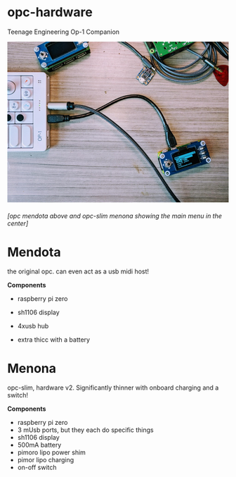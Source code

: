 # opc-hardware
Teenage Engineering Op-1 Companion

![opc-hardware v2](/opc-beta.jpg)
###### [opc *mendota* above and opc-slim *menona* showing the main menu in the center]

# Mendota
the original opc. can even act as a usb midi host!

**Components**
- raspberry pi zero
- sh1106 display
- 4xusb hub

- extra thicc with a battery

# Menona 
opc-slim, hardware v2. Significantly thinner with onboard charging and a switch!

**Components**
- raspberry pi zero
- 3 mUsb ports, but they each do specific things
- sh1106 display
- 500mA battery
- pimoro lipo power shim
- pimor lipo charging
- on-off switch





